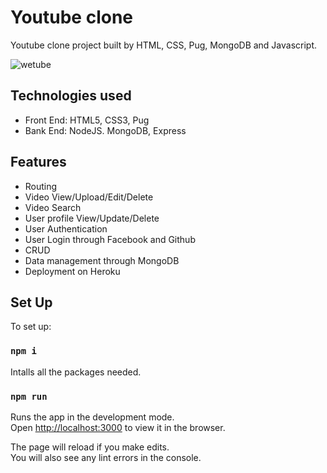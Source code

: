 # Youtube clone 

Youtube clone project built by HTML, CSS, Pug, MongoDB and Javascript.

![wetube](https://user-images.githubusercontent.com/49193381/204435587-de6d5694-d441-4ef0-b2fd-3aa29283f753.png)

## Technologies used
- Front End: HTML5, CSS3, Pug
- Bank End: NodeJS. MongoDB, Express

## Features
- Routing 
- Video View/Upload/Edit/Delete
- Video Search 
- User profile View/Update/Delete 
- User Authentication
- User Login through Facebook and Github
- CRUD
- Data management through MongoDB
- Deployment on Heroku

## Set Up

To set up:

### `npm i`

Intalls all the packages needed.

### `npm run`
Runs the app in the development mode.\
Open [http://localhost:3000](http://localhost:3000) to view it in the browser.

The page will reload if you make edits.\
You will also see any lint errors in the console.
